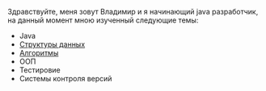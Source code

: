 Здравствуйте,  меня зовут Владимир и я начинающий java разработчик, на данный момент мною изученный следующие темы:

- Java
- [Структуры данных][1]
- [Алгоритмы][2]
- ООП
- Тестировие
- Системы контроля версий

[1]:(https://github.com/VolodyaVlasov/DataStructures)
[2]:(https://github.com/VolodyaVlasov/Algorithms)
